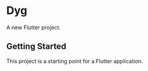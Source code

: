 # Dyg

A new Flutter project.

## Getting Started

This project is a starting point for a Flutter application.

